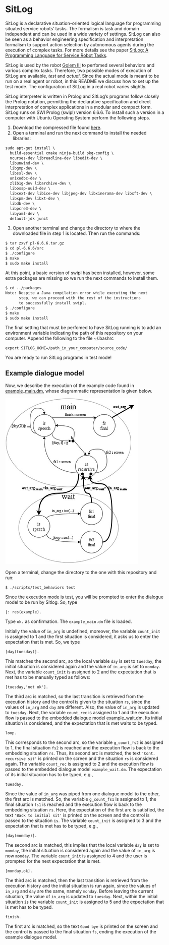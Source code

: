 # SitLog
SitLog is a declarative situation-oriented logical language for programming situated service robots’ tasks. The formalism is task and domain independent and can be used in a wide variety of settings. SitLog can also be seen as a behavior engineering specification and interpretation formalism to support action selection by autonomous agents during the execution of complex tasks. For more details see the paper [SitLog: A Programming Language for Service Robot Tasks](https://doi.org/10.5772/56906).

SitLog is used by the robot [Golem III](http://golem.iimas.unam.mx/home.php?lang=en&sec=home) to perfomed several behaviors and various complex tasks. Therefore, two possible modes of execution of SitLog are available, *test* and *actual*. Since the actual mode is meant to be run on a real agent or robot, in this README we discuss how to set up the test mode. The configuration of SitLog in a real robot varies slightly.

SitLog interpreter is written in Prolog and SitLog’s programs follow closely the Prolog notation, permitting the declarative specification and direct interpretation of complex applications in a modular and compact form. SitLog runs on SWI Prolog (swipl) version 6.6.6. To install such a version in a computer with Ubuntu Operating System perform the following steps.

   1. Download the compressed file found [here](https://www.swi-prolog.org/download/stable/src/pl-6.6.6.tar.gz). 
   2. Open a terminal and run the next command to install the needed libraries:

    sudo apt-get install \
      build-essential cmake ninja-build pkg-config \
      ncurses-dev libreadline-dev libedit-dev \
      libunwind-dev \
      libgmp-dev \
      libssl-dev \
      unixodbc-dev \
      zlib1g-dev libarchive-dev \
      libossp-uuid-dev \
      libxext-dev libice-dev libjpeg-dev libxinerama-dev libxft-dev \
      libxpm-dev libxt-dev \
      libdb-dev \
      libpcre3-dev \
      libyaml-dev \
      default-jdk junit


   3. Open another terminal and change the directory to where the downloaded file in step 1 is located. Then run the commands:

    $ tar zxvf pl-6.6.6.tar.gz
    $ cd pl-6.6.6/src
    $ ./configure
    $ make
    $ sudo make install
        

At this point, a basic version of swipl has been installed, however, some extra packages are missing so we run the next commands to install them.

    $ cd ../packages
    Note: Despite a Java compilation error while executing the next
          step, we can proceed with the rest of the instructions
          to successfully install swipl.
    $ ./configure
    $ make
    $ sudo make install


The final setting that must be perfomed to have SitLog running is to add an environment variable indicating the path of this repository on your computer. Append the following to the file ~/.bashrc

    export SITLOG_HOME=/path_in_your_computer/source_code/


You are ready to run SitLog programs in test mode!

## Example dialogue model

Now, we describe the execution of the example code 
found in [example_main.dm](https://github.com/SitLog/source_code/blob/master/apps/test_behaviors/example/example_main.dm), whose diagrammatic representation is given below.

![Diagrammatic representation of example dialoge model](apps/test_behaviors/example/dm_diagram.jpg)

Open a terminal, change the directory to the one with this repository and run:

    $ ./scripts/test_behaviors test


Since the execution mode is test, you will be prompted to enter the dialogue model to be run by Sitlog. So, type

    |: res(example).


Type ```ok.``` as confirmation. The ```example_main.dm``` file is loaded.

Initially the value of ```in_arg``` is undefined, moreover, the variable ```count_init``` is assigned to 1 and the first situation is considered, it asks us to enter the expectation that is met. So, we type

    [day(tuesday)].

This matches the second arc, so the local variable ```day``` is set to ```tuesday```, the initial situation is considered again and the value of ```in_arg``` is set to ```monday```. Next, the variable ```count_init``` is assigned to 2 and the expectation that is met has to be manually typed as follows:

    [tuesday,'not ok'].


The third arc is matched, so the last transition is retrieved from the execution history and the control is given to the situation ```rs```, since the values of ```in_arg``` and ```day``` are different. Also, the value of ```in_arg``` is updated to ```tuesday```. Next, the variable ```count_rec``` is assigned to 1 and the execution flow is passed to the embedded dialogue model [example_wait.dm](https://github.com/SitLog/source_code/blob/master/apps/test_behaviors/example/example_wait.dm). Its initial situation is considered, and the expectation that is met waits to be typed.

    loop.


This corresponds to the second arc, so the variable ```g_count_fs2``` is assigned to 1, the final situation ```fs2``` is reached and the execution flow is back to the embedding situation ```rs```. Thus, its second arc is matched, the text ```'Cont. recursive sit'``` is printed on the screen and the situation ```rs``` is considered again. The variable ```count_rec``` is assigned to 2 and the execution flow is passed to the embedded dialogue model ```example_wait.dm```. The expectation of its initial situacion has to be typed, e.g.,

    tuesday.


Since the value of ```in_arg``` was piped  from one dialogue model to the other, the first arc is matched. So, the variable ```g_count_fs1``` is assigned to 1, the final situation ```fs1``` is reached and the execution flow is back to the embedding situation ```rs```. Here, the expectation of the first arc is satisfied, the text ```'Back to initial sit'``` is printed on the screen and the control is passed to the situation ```is```. The variable ```count_init``` is assigned to 3 and the expectation that is met has to be typed, e.g.,

    [day(monday)].


The second arc is matched, this implies that the local variable ```day``` is set to ```monday```, the initial situation is considered again and the value of ```in_arg``` is now ```monday```. The variable ```count_init``` is assigned to 4 and the user is prompted for the next expectation that is met.

    [monday,ok].


The third arc is matched, then the last transition is retrieved from the execution history and the initial situation is run again, since the values of ```in_arg``` and ```day``` are the same, namely ```monday```. Before leaving the current situation, the value of ```in_arg``` is updated to ```tuesday```. Next, within the initial situation ```is``` the variable ```count_init``` is assigned to 5 and the expectation that is met has to be typed.

    finish.


The first arc is matched, so the text ```Good bye``` is printed on the screen and the control is passed to the final situation ```fs```, ending the execution of the example dialogue model.

